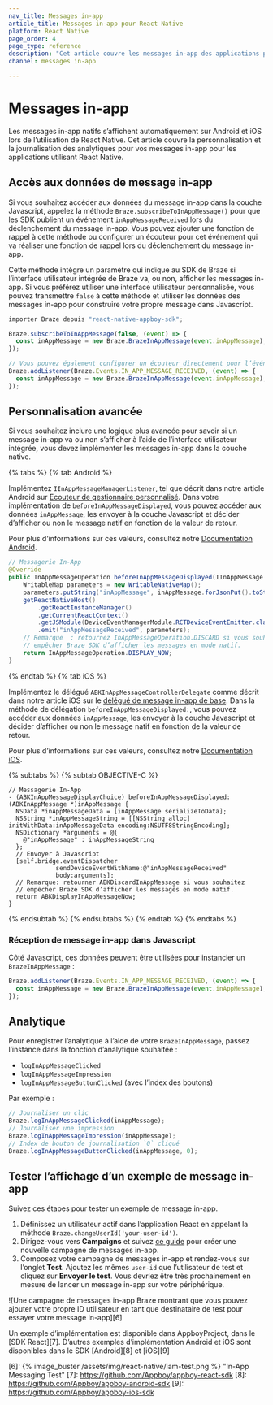 ```yaml
---
nav_title: Messages in-app
article_title: Messages in-app pour React Native
platform: React Native
page_order: 4
page_type: reference
description: "Cet article couvre les messages in-app des applications pour iOS et Android utilisant React Native, y compris l’analytique de la personnalisation et de la journalisation."
channel: messages in-app

---
```


# Messages in-app

Les messages in-app natifs s’affichent automatiquement sur Android et iOS lors de l’utilisation de React Native. Cet article couvre la personnalisation et la journalisation des analytiques pour vos messages in-app pour les applications utilisant React Native.

## Accès aux données de message in-app

Si vous souhaitez accéder aux données du message in-app dans la couche Javascript, appelez la méthode `Braze.subscribeToInAppMessage()` pour que les SDK publient un événement `inAppMessageReceived` lors du déclenchement du message in-app. Vous pouvez ajouter une fonction de rappel à cette méthode ou configurer un écouteur pour cet événement qui va réaliser une fonction de rappel lors du déclenchement du message in-app.

Cette méthode intègre un paramètre qui indique au SDK de Braze si l’interface utilisateur intégrée de Braze va, ou non, afficher les messages in-app. Si vous préférez utiliser une interface utilisateur personnalisée, vous pouvez transmettre `false` à cette méthode et utiliser les données des messages in-app pour construire votre propre message dans Javascript.

```javascript
importer Braze depuis "react-native-appboy-sdk";

Braze.subscribeToInAppMessage(false, (event) => {
  const inAppMessage = new Braze.BrazeInAppMessage(event.inAppMessage);
});

// Vous pouvez également configurer un écouteur directement pour l’événement
Braze.addListener(Braze.Events.IN_APP_MESSAGE_RECEIVED, (event) => {
  const inAppMessage = new Braze.BrazeInAppMessage(event.inAppMessage);
});
```

## Personnalisation avancée

Si vous souhaitez inclure une logique plus avancée pour savoir si un message in-app va ou non s’afficher à l’aide de l’interface utilisateur intégrée, vous devez implémenter les messages in-app dans la couche native.

{% tabs %}
{% tab Android %}

Implémentez `IInAppMessageManagerListener`, tel que décrit dans notre article Android sur [Ecouteur de gestionnaire personnalisé]({{site.baseurl}}/developer_guide/platform_integration_guides/android/in-app_messaging/customization/custom_listeners/#custom-manager-listener). Dans votre implémentation de `beforeInAppMessageDisplayed`, vous pouvez accéder aux données `inAppMessage`, les envoyer à la couche Javascript et décider d’afficher ou non le message natif en fonction de la valeur de retour.

Pour plus d’informations sur ces valeurs, consultez notre [Documentation Android]({{site.baseurl}}/developer_guide/platform_integration_guides/android/in-app_messaging/).

```java
// Messagerie In-App
@Override
public InAppMessageOperation beforeInAppMessageDisplayed(IInAppMessage inAppMessage) {
    WritableMap parameters = new WritableNativeMap();
    parameters.putString("inAppMessage", inAppMessage.forJsonPut().toString());
    getReactNativeHost()
        .getReactInstanceManager()
        .getCurrentReactContext()
        .getJSModule(DeviceEventManagerModule.RCTDeviceEventEmitter.class)
        .emit("inAppMessageReceived", parameters);
    // Remarque  : retournez InAppMessageOperation.DISCARD si vous souhaitez
    // empêcher Braze SDK d’afficher les messages en mode natif.
    return InAppMessageOperation.DISPLAY_NOW;
}
```
{% endtab %}
{% tab iOS %}

Implémentez le délégué `ABKInAppMessageControllerDelegate` comme décrit dans notre article iOS sur le [délégué de message in-app de base]({{site.baseurl}}/developer_guide/platform_integration_guides/ios/in-app_messaging/customization/setting_delegates/#core-in-app-message-delegate). Dans la méthode de délégation `beforeInAppMessageDisplayed:`, vous pouvez accéder aux données `inAppMessage`, les envoyer à la couche Javascript et décider d’afficher ou non le message natif en fonction de la valeur de retour.

Pour plus d’informations sur ces valeurs, consultez notre [Documentation iOS]({{site.baseurl}}/developer_guide/platform_integration_guides/ios/in-app_messaging/customization/handing_in_app_display/).

{% subtabs %}
{% subtab OBJECTIVE-C %}
```objc
// Messagerie In-App
- (ABKInAppMessageDisplayChoice) beforeInAppMessageDisplayed:(ABKInAppMessage *)inAppMessage {
  NSData *inAppMessageData = [inAppMessage serializeToData];
  NSString *inAppMessageString = [[NSString alloc] initWithData:inAppMessageData encoding:NSUTF8StringEncoding];
  NSDictionary *arguments = @{
    @"inAppMessage" : inAppMessageString
  };
  // Envoyer à Javascript
  [self.bridge.eventDispatcher
             sendDeviceEventWithName:@"inAppMessageReceived"
             body:arguments];
  // Remarque: retourner ABKDiscardInAppMessage si vous souhaitez
  // empêcher Braze SDK d’afficher les messages en mode natif.
  return ABKDisplayInAppMessageNow;
}
```
{% endsubtab %}
{% endsubtabs %}
{% endtab %}
{% endtabs %}

### Réception de message in-app dans Javascript

Côté Javascript, ces données peuvent être utilisées pour instancier un `BrazeInAppMessage` :
```javascript
Braze.addListener(Braze.Events.IN_APP_MESSAGE_RECEIVED, (event) => {
  const inAppMessage = new Braze.BrazeInAppMessage(event.inAppMessage);
});
```

## Analytique

Pour enregistrer l’analytique à l’aide de votre `BrazeInAppMessage`, passez l’instance dans la fonction d’analytique souhaitée :
- `logInAppMessageClicked`
- `logInAppMessageImpression`
- `logInAppMessageButtonClicked` (avec l’index des boutons)

Par exemple :
```js
// Journaliser un clic
Braze.logInAppMessageClicked(inAppMessage);
// Journaliser une impression
Braze.logInAppMessageImpression(inAppMessage);
// Index de bouton de journalisation `0` cliqué
Braze.logInAppMessageButtonClicked(inAppMessage, 0);
```

## Tester l’affichage d’un exemple de message in-app

Suivez ces étapes pour tester un exemple de message in-app.

1. Définissez un utilisateur actif dans l’application React en appelant la méthode `Braze.changeUserId('your-user-id')`.
2. Dirigez-vous vers **Campaigns** et suivez [ce guide][5] pour créer une nouvelle campagne de messages in-app.
3. Composez votre campagne de messages in-app et rendez-vous sur l’onglet **Test**. Ajoutez les mêmes `user-id` que l’utilisateur de test et cliquez sur **Envoyer le test**. Vous devriez être très prochainement en mesure de lancer un message in-app sur votre périphérique.

![Une campagne de messages in-app Braze montrant que vous pouvez ajouter votre propre ID utilisateur en tant que destinataire de test pour essayer votre message in-app][6]

Un exemple d’implémentation est disponible dans AppboyProject, dans le [SDK React][7]. D’autres exemples d’implémentation Android et iOS sont disponibles dans le SDK [Android][8] et [iOS][9]

[1]: {{site.baseurl}}/developer_guide/platform_integration_guides/android/in-app_messaging/customization/custom_listeners/#custom-manager-listener
[2]: {{site.baseurl}}/developer_guide/platform_integration_guides/android/in-app_messaging/customization/custom_listeners/#step-1-implement-an-in-app-message-manager-listener
[5]: {{site.baseurl}}/user_guide/message_building_by_channel/in-app_messages/create/
[6]: {% image_buster /assets/img/react-native/iam-test.png %} "In-App Messaging Test"
[7]: https://github.com/Appboy/appboy-react-sdk
[8]: https://github.com/Appboy/appboy-android-sdk
[9]: https://github.com/Appboy/appboy-ios-sdk
